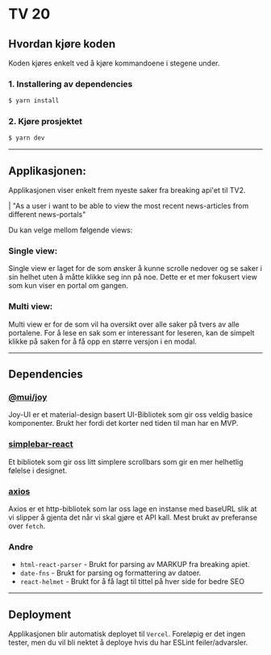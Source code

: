 # TV 20

## Hvordan kjøre koden

Koden kjøres enkelt ved å kjøre kommandoene i stegene under.

### 1. Installering av dependencies

```bash
$ yarn install
```

### 2. Kjøre prosjektet

```bash
$ yarn dev
```

---

## Applikasjonen:

Applikasjonen viser enkelt frem nyeste saker fra breaking api'et til TV2.

| "As a user i want to be able to view the most recent news-articles from different news-portals"

Du kan velge mellom følgende views:

### Single view:

Single view er laget for de som ønsker å kunne scrolle nedover og se saker i sin helhet uten å måtte klikke seg inn på noe. Dette er et mer fokusert view som kun viser en portal om gangen.

### Multi view:

Multi view er for de som vil ha oversikt over alle saker på tvers av alle portalene. For å lese en sak som er interessant for leseren, kan de simpelt klikke på saken for å få opp en større versjon i en modal.

---

## Dependencies

### [@mui/joy](https://mui.com/joy-ui/getting-started/overview/)

Joy-UI er et material-design basert UI-Bibliotek som gir oss veldig basice komponenter. Brukt her fordi det korter ned tiden til man har en MVP.

### [simplebar-react](https://www.npmjs.com/package/simplebar-react)

Et bibliotek som gir oss litt simplere scrollbars som gir en mer helhetlig følelse i designet.

### [axios](https://axios-http.com/docs/intro)

Axios er et http-bibliotek som lar oss lage en instanse med baseURL slik at vi slipper å gjenta det når vi skal gjøre et API kall. Mest brukt av preferanse over `fetch`.

### Andre

- `html-react-parser` - Brukt for parsing av MARKUP fra breaking apiet.
- `date-fns` - Brukt for parsing og formattering av datoer.
- `react-helmet` - Brukt for å få lagt til tittel på hver side for bedre SEO

---

## Deployment

Applikasjonen blir automatisk deployet til `Vercel`. Foreløpig er det ingen tester, men du vil bli nektet å deploye hvis du har ESLint feiler/advarsler.
